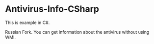 # Antivirus-Info-CSharp
This is example in C#.

Russian Fork.
You can get information about the antivirus without using WMI.
